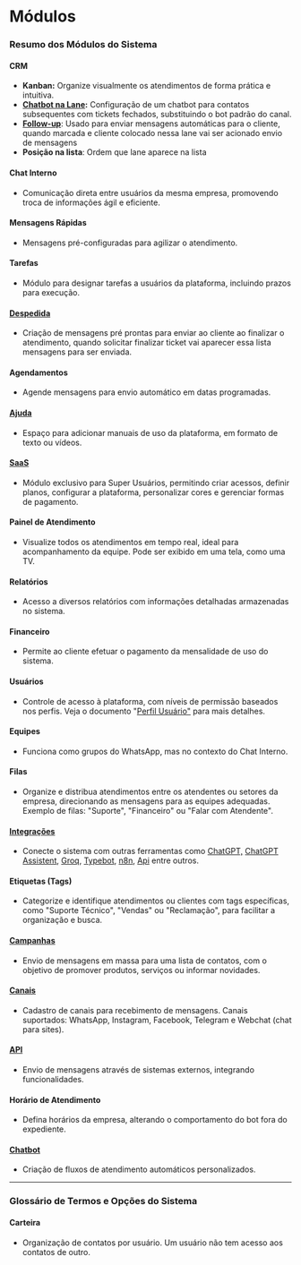 # Módulos

### Resumo dos Módulos do Sistema

#### **CRM**

* **Kanban:** Organize visualmente os atendimentos de forma prática e intuitiva.
* [**Chatbot na Lane**](../chatbotinterno/)**:** Configuração de um chatbot para contatos subsequentes com tickets fechados, substituindo o bot padrão do canal.
* [**Follow-up**](follow-up.md): Usado para enviar mensagens automáticas para o cliente, quando marcada e cliente colocado nessa lane vai ser acionado envio de mensagens
* **Posição na lista**: Ordem que lane aparece na lista

#### **Chat Interno**

* Comunicação direta entre usuários da mesma empresa, promovendo troca de informações ágil e eficiente.

#### **Mensagens Rápidas**

* Mensagens pré-configuradas para agilizar o atendimento.

#### **Tarefas**

* Módulo para designar tarefas a usuários da plataforma, incluindo prazos para execução.

#### [**Despedida**](despedida.md)

* Criação de mensagens pré prontas para enviar ao cliente ao finalizar o atendimento, quando solicitar finalizar ticket vai aparecer essa lista mensagens para ser enviada.

#### **Agendamentos**

* Agende mensagens para envio automático em datas programadas.

#### [**Ajuda**](../../modulo-saas/criarajuda.md)

* Espaço para adicionar manuais de uso da plataforma, em formato de texto ou vídeos.

#### [**SaaS**](../../modulo-saas/)

* Módulo exclusivo para Super Usuários, permitindo criar acessos, definir planos, configurar a plataforma, personalizar cores e gerenciar formas de pagamento.

#### **Painel de Atendimento**

* Visualize todos os atendimentos em tempo real, ideal para acompanhamento da equipe. Pode ser exibido em uma tela, como uma TV.

#### **Relatórios**

* Acesso a diversos relatórios com informações detalhadas armazenadas no sistema.

#### **Financeiro**

* Permite ao cliente efetuar o pagamento da mensalidade de uso do sistema.

#### **Usuários**

* Controle de acesso à plataforma, com níveis de permissão baseados nos perfis. Veja o documento "[Perfil Usuário"](../usuarios/perfil_usuario.md) para mais detalhes.

#### **Equipes**

* Funciona como grupos do WhatsApp, mas no contexto do Chat Interno.

#### **Filas**

* Organize e distribua atendimentos entre os atendentes ou setores da empresa, direcionando as mensagens para as equipes adequadas. Exemplo de filas: "Suporte", "Financeiro" ou "Falar com Atendente".

#### [**Integrações**](../integrações/)

* Conecte o sistema com outras ferramentas como [ChatGPT,](<../integrações/GROQ - CHATGPT/>) [ChatGPT Assistent](<../integrações/CHATGPT Assistants/>), [Groq](<../integrações/GROQ - CHATGPT/>), [Typebot](../integrações/TypeBot/), [n8n](<../integrações/Webhook e N8N/>), [Api](./#api) entre outros.

#### **Etiquetas (Tags)**

* Categorize e identifique atendimentos ou clientes com tags específicas, como "Suporte Técnico", "Vendas" ou "Reclamação", para facilitar a organização e busca.

#### [**Campanhas**](./#campanhas)

* Envio de mensagens em massa para uma lista de contatos, com o objetivo de promover produtos, serviços ou informar novidades.

#### [**Canais**](../../canais-suportados/)

* Cadastro de canais para recebimento de mensagens. Canais suportados: WhatsApp, Instagram, Facebook, Telegram e Webchat (chat para sites).

#### [**API**](./#api)

* Envio de mensagens através de sistemas externos, integrando funcionalidades.

#### **Horário de Atendimento**

* Defina horários da empresa, alterando o comportamento do bot fora do expediente.

#### [**Chatbot**](./#chat-interno)

* Criação de fluxos de atendimento automáticos personalizados.

***

### Glossário de Termos e Opções do Sistema

#### **Carteira**

* Organização de contatos por usuário. Um usuário não tem acesso aos contatos de outro.
